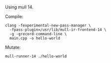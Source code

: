 
Using mull 14.

Compile:

```
clang -fexperimental-new-pass-manager \
  -fpass-plugin=/usr/lib/mull-ir-frontend-14 \
  -g -grecord-command-line \
  main.cpp -o hello-world
```

Mutate:

```
mull-runner-14 ./hello-world
```

